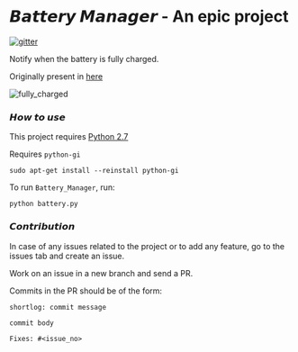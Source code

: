 # 𝘽𝙖𝙩𝙩𝙚𝙧𝙮 𝙈𝙖𝙣𝙖𝙜𝙚𝙧 - An epic project

[![gitter](https://badges.gitter.im/gitterHQ/gitterHQ.github.io.svg)](https://gitter.im/Bytes_Club/General)

Notify when the battery is fully charged.

Originally present in [here](https://github.com/RudraNilBasu/python-scripts)

![fully_charged](/branding/screenshot.png)

### 𝙃𝙤𝙬 𝙩𝙤 𝙪𝙨𝙚

This project requires [Python 2.7](https://www.python.org/download/releases/2.7/)

Requires `python-gi`

```
sudo apt-get install --reinstall python-gi
```

To run `Battery_Manager`, run: 

```
python battery.py
```

### 𝘾𝙤𝙣𝙩𝙧𝙞𝙗𝙪𝙩𝙞𝙤𝙣

In case of any issues related to the project or to add any feature, go to the issues tab and create an issue.

Work on an issue in a new branch and send a PR.

Commits in the PR should be of the form: 

```
shortlog: commit message

commit body

Fixes: #<issue_no>
```
